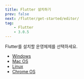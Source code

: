 ```yaml
---
title: Flutter 설치하기
prev: false
next: /flutter/get-started/editor/
tag:
    - Flutter
    - 3.0.5
---
```


Flutter를 설치할 운영체제를 선택하세요.

* [Windows](windows.md)
* [Mac OS](macos.md)
* [Linux](linux.md)
* [Chrome OS](chromeos.md)